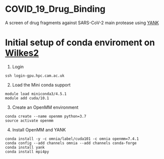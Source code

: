 # COVID_19_Drug_Binding
A screen of drug fragments against SARS-CoV-2 main protease using [YANK](http://getyank.org/latest/)

# Initial setup of conda enviroment on [Wilkes2](https://www.hpc.cam.ac.uk/systems/wilkes-2)
1) Login
```
ssh login-gpu.hpc.cam.ac.uk
```

2) Load the Mini conda support
```
module load miniconda3/4.5.1
module add cuda/10.1
```

3) Create an OpenMM environment
```
conda create --name openmm python=3.7
source activate openmm
```


4) Install OpenMM and YANK
```
conda install -y -c omnia/label/cuda101 -c omnia openmm=7.4.1
conda config --add channels omnia --add channels conda-forge
conda install yank
conda install mpi4py
```

